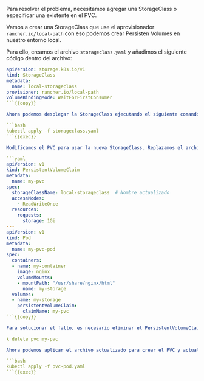 Para resolver el problema, necesitamos agregar una StorageClass o especificar una existente en el PVC.

Vamos a crear una StorageClass que use el aprovisionador `rancher.io/local-path` con eso podemos crear Persisten Volumes en nuestro entorno local. 

Para ello, creamos el archivo `storageclass.yaml` y añadimos el siguiente código dentro del archivo:

```yaml
apiVersion: storage.k8s.io/v1
kind: StorageClass
metadata:
  name: local-storageclass
provisioner: rancher.io/local-path
volumeBindingMode: WaitForFirstConsumer
```{{copy}}

Ahora podemos desplegar la StorageClass ejecutando el siguiente comando:

```bash
kubectl apply -f storageclass.yaml
```{{exec}}

Modificamos el PVC para usar la nueva StorageClass. Replazamos el archivo `pvc-pod.yaml` con el siguiente código:

```yaml
apiVersion: v1
kind: PersistentVolumeClaim
metadata:
  name: my-pvc
spec:
  storageClassName: local-storageclass  # Nombre actualizado 
  accessModes:
    - ReadWriteOnce
  resources:
    requests:
      storage: 1Gi
---
apiVersion: v1
kind: Pod
metadata:
  name: my-pvc-pod
spec:
  containers:
  - name: my-container
    image: nginx
    volumeMounts:
    - mountPath: "/usr/share/nginx/html"
      name: my-storage
  volumes:
  - name: my-storage
    persistentVolumeClaim:
      claimName: my-pvc
```{{copy}}

Para solucionar el fallo, es necesario eliminar el PersistentVolumeClaim precedente porque es un recurso inmutable. Eliminamos el PVC con el siguiente comando:

k delete pvc my-pvc

Ahora podemos aplicar el archivo actualizado para crear el PVC y actualizar el pod (nota: el pod no se crea nuevo, simplemente se actualiza): 

```bash
kubectl apply -f pvc-pod.yaml
```{{exec}}